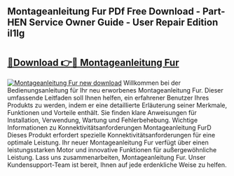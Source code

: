 ## Montageanleitung Fur PDf Free Download - Part-HEN Service Owner Guide - User Repair Edition il1lg

# <h2><a href="http://df6bni.blite.top/?on=Montageanleitung+Fur">🔗Download 👉🔴 Montageanleitung Fur</a></h2>

[![Montageanleitung Fur new download](https://i.imgur.com/lujVjoI.png)](http://df6bni.blite.top/?on=Montageanleitung+Fur)
Willkommen bei der Bedienungsanleitung für Ihr neu erworbenes Montageanleitung Fur. Dieser umfassende Leitfaden soll Ihnen helfen, ein erfahrener Benutzer Ihres Produkts zu werden, indem er eine detaillierte Erläuterung seiner Merkmale, Funktionen und Vorteile enthält. Sie finden klare Anweisungen für Installation, Verwendung, Wartung und Fehlerbehebung. Wichtige Informationen zu Konnektivitätsanforderungen Montageanleitung FurD Dieses Produkt erfordert spezielle Konnektivitätsanforderungen für eine optimale Leistung. Ihr neuer Montageanleitung Fur verfügt über einen leistungsstarken Motor und innovative Funktionen für außergewöhnliche Leistung. Lass uns zusammenarbeiten, Montageanleitung Fur. Unser Kundensupport-Team ist bereit, Ihnen auf jede erdenkliche Weise zu helfen.
